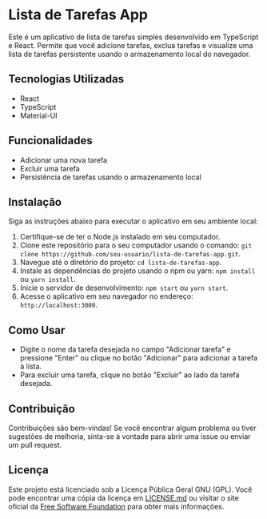 # Lista de Tarefas App

Este é um aplicativo de lista de tarefas simples desenvolvido em TypeScript e React. Permite que você adicione tarefas, exclua tarefas e visualize uma lista de tarefas persistente usando o armazenamento local do navegador.

## Tecnologias Utilizadas

- React
- TypeScript
- Material-UI

## Funcionalidades

- Adicionar uma nova tarefa
- Excluir uma tarefa
- Persistência de tarefas usando o armazenamento local

## Instalação

Siga as instruções abaixo para executar o aplicativo em seu ambiente local:

1. Certifique-se de ter o Node.js instalado em seu computador.
2. Clone este repositório para o seu computador usando o comando: `git clone https://github.com/seu-usuario/lista-de-tarefas-app.git`.
3. Navegue até o diretório do projeto: `cd lista-de-tarefas-app`.
4. Instale as dependências do projeto usando o npm ou yarn: `npm install` ou `yarn install`.
5. Inicie o servidor de desenvolvimento: `npm start` ou `yarn start`.
6. Acesse o aplicativo em seu navegador no endereço: `http://localhost:3000`.

## Como Usar

- Digite o nome da tarefa desejada no campo "Adicionar tarefa" e pressione "Enter" ou clique no botão "Adicionar" para adicionar a tarefa à lista.
- Para excluir uma tarefa, clique no botão "Excluir" ao lado da tarefa desejada.

## Contribuição

Contribuições são bem-vindas! Se você encontrar algum problema ou tiver sugestões de melhoria, sinta-se à vontade para abrir uma issue ou enviar um pull request.

## Licença

Este projeto está licenciado sob a Licença Pública Geral GNU (GPL). Você pode encontrar uma cópia da licença em [LICENSE.md](LICENSE.md) ou visitar o site oficial da [Free Software Foundation](https://www.gnu.org/licenses/gpl-3.0.en.html) para obter mais informações.